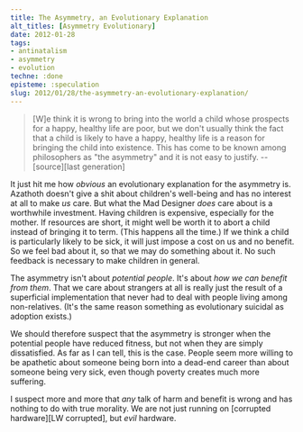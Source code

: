 ```yaml
---
title: The Asymmetry, an Evolutionary Explanation
alt_titles: [Asymmetry Evolutionary]
date: 2012-01-28
tags:
- antinatalism
- asymmetry
- evolution
techne: :done
episteme: :speculation
slug: 2012/01/28/the-asymmetry-an-evolutionary-explanation/
---
```


> [W]e think it is wrong to bring into the world a child whose prospects for a happy, healthy life are poor, but we don't usually think the fact that a child is likely to have a happy, healthy life is a reason for bringing the child into existence. This has come to be known among philosophers as "the asymmetry" and it is not easy to justify. -- [source][last generation]

It just hit me how *obvious* an evolutionary explanation for the asymmetry is. Azathoth doesn't give a shit about children's well-being and has no interest at all to make *us* care. But what the Mad Designer *does* care about is a worthwhile investment. Having children is expensive, especially for the mother. If resources are short, it might well be worth it to abort a child instead of bringing it to term. (This happens all the time.) If we think a child is particularly likely to be sick, it will just impose a cost on us and no benefit. So we feel bad about it, so that we may do something about it. No such feedback is necessary to make children in general.

The asymmetry isn't about *potential people*. It's about *how we can benefit from them*. That we care about strangers at all is really just the result of a superficial implementation that never had to deal with people living among non-relatives. (It's the same reason something as evolutionary suicidal as adoption exists.)

We should therefore suspect that the asymmetry is stronger when the potential people have reduced fitness, but not when they are simply dissatisfied. As far as I can tell, this is the case. People seem more willing to be apathetic about someone being born into a dead-end career than about someone being very sick, even though poverty creates much more suffering.

I suspect more and more that *any* talk of harm and benefit is wrong and has nothing to do with true morality. We are not just running on [corrupted hardware][LW corrupted], but *evil* hardware.

